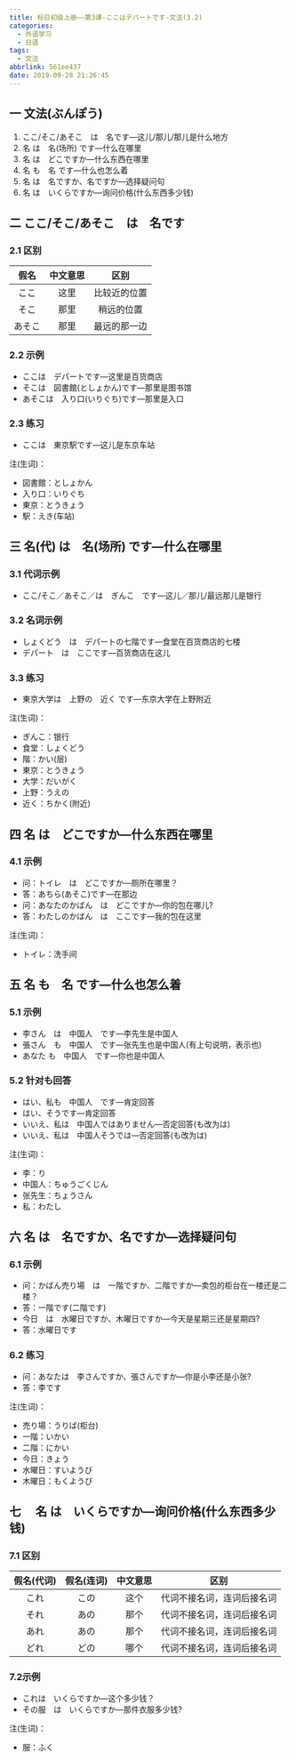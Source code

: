 ```yaml
---
title: 标日初级上册——第3课-ここはデパートです-文法(3.2)
categories:
  - 外语学习
  - 日语
tags:
  - 文法
abbrlink: 561ee437
date: 2019-09-28 21:26:45
---
```

## 一 文法(ぶんぽう)
1. ここ/そこ/あそこ　は　名です—这儿/那儿/那儿是什么地方
2. 名 は　名(场所) です—什么在哪里
3. 名 は　どこですか—什么东西在哪里
4. 名 も　名 です—什么也怎么着
5. 名 は　名ですか、名ですか—选择疑问句
6. 名 は　いくらですか—询问价格(什么东西多少钱)

<!--more-->

## 二 ここ/そこ/あそこ　は　名です

### 2.1 区别
|  假名  | 中文意思 |     区别     |
| :----: | :------: | :----------: |
|  ここ  |   这里   | 比较近的位置 |
|  そこ  |   那里   |  稍远的位置  |
| あそこ |   那里   | 最远的那一边 |

### 2.2 示例
* ここは　デパートです—这里是百货商店
* そこは　図書館(としょかん)です—那里是图书馆
* あそこは　入り口(いりぐち)です—那里是入口

### 2.3 练习

* ここは　東京駅です—这儿是东京车站

注(生词)：     

- 図書館：としょかん
- 入り口：いりぐち
- 東京：とうきょう
- 駅：えき(车站)


## 三 名(代) は　名(场所) です—什么在哪里

### 3.1 代词示例

* ここ/そこ／あそこ／は　ぎんこ　です—这儿／那儿/最远那儿是银行

### 3.2 名词示例

* しょくどう　は　デパートの七階です—食堂在百货商店的七楼
* デパート　は　ここです—百货商店在这儿

### 3.3 练习

* 東京大学は　上野の　近く です—东京大学在上野附近

注(生词)：  

* ぎんこ：银行
* 食堂：しょくどう
* 階：かい(层)
* 東京：とうきょう
* 大学：だいがく
* 上野：うえの
* 近く：ちかく(附近)

## 四 名 は　どこですか—什么东西在哪里
### 4.1 示例

* 问：トイレ　は　どこですか—厕所在哪里？
* 答：あちら(あそこ)です—在那边
* 问：あなたのかばん　は　どこですか—你的包在哪儿?
* 答：わたしのかばん　は　ここです—我的包在这里


注(生词)：  

* トイレ：洗手间

## 五 名 も　名 です—什么也怎么着

### 5.1  示例

* 李さん　は　中国人　です—李先生是中国人
* 張さん　も　中国人　です—张先生也是中国人(有上句说明，表示也)
* あなた    も　中国人　です—你也是中国人

### 5.2 针对も回答

* はい、私も　中国人　です—肯定回答
* はい、そうです—肯定回答
* いいえ、私は　中国人ではありません—否定回答(も改为は)
* いいえ、私は　中国人そうでは—否定回答(も改为は)

注(生词)：  

* 李：り
* 中国人：ちゅうごくじん
* 张先生：ちょうさん
* 私：わたし

## 六 名 は　名ですか、名ですか—选择疑问句

###  6.1 示例

* 问：かばん売り場　は　一階ですか、二階ですか—卖包的柜台在一楼还是二楼？
* 答：一階です(二階です) 
* 今日　は　水曜日ですか、木曜日ですか—今天是星期三还是星期四?
* 答：水曜日です


### 6.2 练习

* 问：あなたは　李さんですか、張さんですか—你是小李还是小张?
* 答：李です

注(生词)：  　　

* 売り場：うりば(柜台)
* 一階：いかい
* 二階：にかい
* 今日：きょう
* 水曜日：すいようび
* 木曜日：もくようび

## 七 　名 は　いくらですか—询问价格(什么东西多少钱)

### 7.1 区别

| 假名(代词) | 假名(连词) | 中文意思 |            区别            |
| :--------: | :--------: | :------: | :------------------------: |
|    これ    |    この    |   这个   | 代词不接名词，连词后接名词 |
|    それ    |    あの    |   那个   | 代词不接名词，连词后接名词 |
|    あれ    |    あの    |   那个   | 代词不接名词，连词后接名词 |
|    どれ    |    どの    |   哪个   | 代词不接名词，连词后接名词 |


### 7.2示例

* これは　いくらですか—这个多少钱？
* その服　は　いくらですか—那件衣服多少钱?

注(生词)：  

* 服：ふく